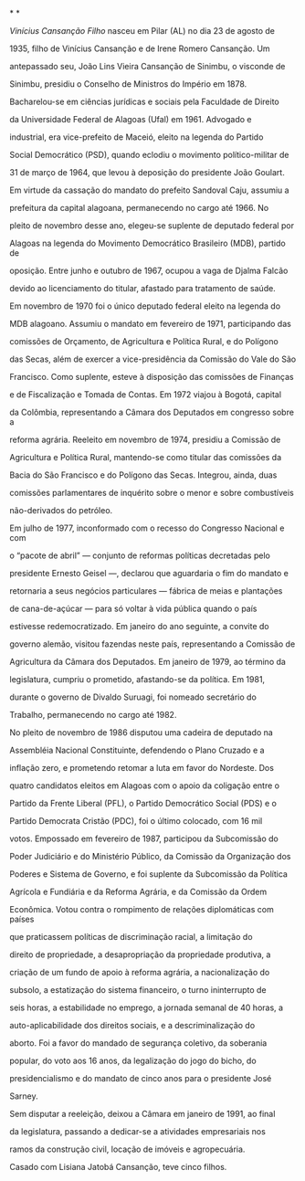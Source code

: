 

* *



*Vinícius Cansanção Filho* nasceu em Pilar (AL) no dia 23 de agosto de

1935, filho de Vinícius Cansanção e de Irene Romero Cansanção. Um

antepassado seu, João Lins Vieira Cansanção de Sinimbu, o visconde de

Sinimbu, presidiu o Conselho de Ministros do Império em 1878.



Bacharelou-se em ciências jurídicas e sociais pela Faculdade de Direito

da Universidade Federal de Alagoas (Ufal) em 1961. Advogado e

industrial, era vice-prefeito de Maceió, eleito na legenda do Partido

Social Democrático (PSD), quando eclodiu o movimento político-militar de

31 de março de 1964, que levou à deposição do presidente João Goulart.

Em virtude da cassação do mandato do prefeito Sandoval Caju, assumiu a

prefeitura da capital alagoana, permanecendo no cargo até 1966. No

pleito de novembro desse ano, elegeu-se suplente de deputado federal por

Alagoas na legenda do Movimento Democrático Brasileiro (MDB), partido de

oposição. Entre junho e outubro de 1967, ocupou a vaga de Djalma Falcão

devido ao licenciamento do titular, afastado para tratamento de saúde.



Em novembro de 1970 foi o único deputado federal eleito na legenda do

MDB alagoano. Assumiu o mandato em fevereiro de 1971, participando das

comissões de Orçamento, de Agricultura e Política Rural, e do Polígono

das Secas, além de exercer a vice-presidência da Comissão do Vale do São

Francisco. Como suplente, esteve à disposição das comissões de Finanças

e de Fiscalização e Tomada de Contas. Em 1972 viajou à Bogotá, capital

da Colômbia, representando a Câmara dos Deputados em congresso sobre a

reforma agrária. Reeleito em novembro de 1974, presidiu a Comissão de

Agricultura e Política Rural, mantendo-se como titular das comissões da

Bacia do São Francisco e do Polígono das Secas. Integrou, ainda, duas

comissões parlamentares de inquérito sobre o menor e sobre combustíveis

não-derivados do petróleo.



Em julho de 1977, inconformado com o recesso do Congresso Nacional e com

o “pacote de abril” — conjunto de reformas políticas decretadas pelo

presidente Ernesto Geisel —, declarou que aguardaria o fim do mandato e

retornaria a seus negócios particulares — fábrica de meias e plantações

de cana-de-açúcar — para só voltar à vida pública quando o país

estivesse redemocratizado. Em janeiro do ano seguinte, a convite do

governo alemão, visitou fazendas neste país, representando a Comissão de

Agricultura da Câmara dos Deputados. Em janeiro de 1979, ao término da

legislatura, cumpriu o prometido, afastando-se da política. Em 1981,

durante o governo de Divaldo Suruagi, foi nomeado secretário do

Trabalho, permanecendo no cargo até 1982.



No pleito de novembro de 1986 disputou uma cadeira de deputado na

Assembléia Nacional Constituinte, defendendo o Plano Cruzado e a

inflação zero, e prometendo retomar a luta em favor do Nordeste. Dos

quatro candidatos eleitos em Alagoas com o apoio da coligação entre o

Partido da Frente Liberal (PFL), o Partido Democrático Social (PDS) e o

Partido Democrata Cristão (PDC), foi o último colocado, com 16 mil

votos. Empossado em fevereiro de 1987, participou da Subcomissão do

Poder Judiciário e do Ministério Público, da Comissão da Organização dos

Poderes e Sistema de Governo, e foi suplente da Subcomissão da Política

Agrícola e Fundiária e da Reforma Agrária, e da Comissão da Ordem

Econômica. Votou contra o rompimento de relações diplomáticas com países

que praticassem políticas de discriminação racial, a limitação do

direito de propriedade, a desapropriação da propriedade produtiva, a

criação de um fundo de apoio à reforma agrária, a nacionalização do

subsolo, a estatização do sistema financeiro, o turno ininterrupto de

seis horas, a estabilidade no emprego, a jornada semanal de 40 horas, a

auto-aplicabilidade dos direitos sociais, e a descriminalização do

aborto. Foi a favor do mandado de segurança coletivo, da soberania

popular, do voto aos 16 anos, da legalização do jogo do bicho, do

presidencialismo e do mandato de cinco anos para o presidente José

Sarney.



Sem disputar a reeleição, deixou a Câmara em janeiro de 1991, ao final

da legislatura, passando a dedicar-se a atividades empresariais nos

ramos da construção civil, locação de imóveis e agropecuária.



Casado com Lisiana Jatobá Cansanção, teve cinco filhos.



 



